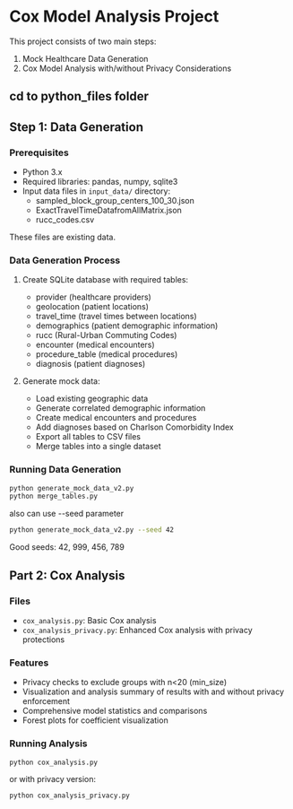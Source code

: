 # Cox Model Analysis Project

This project consists of two main steps:
1. Mock Healthcare Data Generation
2. Cox Model Analysis with/without Privacy Considerations

## cd to python_files folder

## Step 1: Data Generation

### Prerequisites
- Python 3.x
- Required libraries: pandas, numpy, sqlite3
- Input data files in `input_data/` directory:
  - sampled_block_group_centers_100_30.json
  - ExactTravelTimeDatafromAllMatrix.json
  - rucc_codes.csv

These files are existing data.

### Data Generation Process
1. Create SQLite database with required tables:
   - provider (healthcare providers)
   - geolocation (patient locations)
   - travel_time (travel times between locations)
   - demographics (patient demographic information)
   - rucc (Rural-Urban Commuting Codes)
   - encounter (medical encounters)
   - procedure_table (medical procedures)
   - diagnosis (patient diagnoses)

2. Generate mock data:
   - Load existing geographic data
   - Generate correlated demographic information
   - Create medical encounters and procedures
   - Add diagnoses based on Charlson Comorbidity Index
   - Export all tables to CSV files
   - Merge tables into a single dataset

### Running Data Generation
```bash
python generate_mock_data_v2.py
python merge_tables.py
```
also can use --seed parameter
```bash
python generate_mock_data_v2.py --seed 42
```
Good seeds: 42, 999, 456, 789

## Part 2: Cox Analysis

### Files
- `cox_analysis.py`: Basic Cox analysis
- `cox_analysis_privacy.py`: Enhanced Cox analysis with privacy protections

### Features
- Privacy checks to exclude groups with n<20 (min_size)
- Visualization and analysis summary of results with and without privacy enforcement
- Comprehensive model statistics and comparisons
- Forest plots for coefficient visualization

### Running Analysis
```bash
python cox_analysis.py
```
or with privacy version:
```bash
python cox_analysis_privacy.py
```